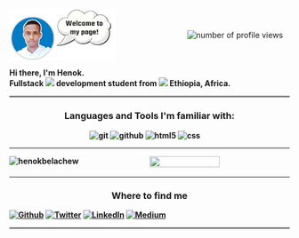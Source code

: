 

<div style="display: flex; justify-content: space-between; " > 
<img width=190px" src="./pic3.png">

<img align="right" style=" align-self:center; border: solid 2px white; margin-right:10px " alt="number of profile views" src="https://komarev.com/ghpvc/?username=Henok-Belachew&style=for-the-badge" />
</div>




<p style="" > <b>Hi there, I'm Henok. </br>  Fullstack <img width="30px" src="https://camo.githubusercontent.com/63371d36886ee658f5a97401f393e1ab1684b2fd3de674b8f5efc7d410b2a3d0/68747470733a2f2f6d656469612e67697068792e636f6d2f6d656469612f57556c706c634d704f43456d5447427442572f67697068792e676966"> development student from <img src="https://cdn-icons-png.flaticon.com/128/5372/5372763.png" width="18"/>  Ethiopia, Africa.</br>   </p>



<hr style="border:1px solid grey; background: grey">




<h3 align="center"><b>Languages and Tools I'm familiar with: <b/></h3>
<p align="center" >
<p align="center" >
  <img alt="git" src="https://img.shields.io/badge/git-%23F05033.svg?style=for-the-badge&logo=git&logoColor=whit" />
  <img alt="github" src="https://img.shields.io/badge/github-%23121011.svg?style=for-the-badge&logo=github&logoColor=white" />
  <img alt="html5" src="https://img.shields.io/badge/html5-%23E34F26.svg?style=for-the-badge&logo=html5&logoColor=white" />
 <img alt="css" src="https://img.shields.io/badge/css3-%231572B6.svg?style=for-the-badge&logo=css3&logoColor=white">
    <img alt="" src="https://img.shields.io/badge/c-%2300599C.svg?style=for-the-badge&logo=c&logoColor=white">
    <img alt="" src="https://img.shields.io/badge/c++-%2300599C.svg?style=for-the-badge&logo=c%2B%2B&logoColor=white">
    <img alt="" src="https://img.shields.io/badge/java-%23ED8B00.svg?style=for-the-badge&logo=java&logoColor=white">
    <img alt="" src="https://img.shields.io/badge/javascript-%23323330.svg?style=for-the-badge&logo=javascript&logoColor=%23F7DF1E">
    <img alt="" src="https://img.shields.io/badge/python-3670A0?style=for-the-badge&logo=python&logoColor=ffdd54">
</p>


</p>

----

<div style="display: flex; justify-content: space-between; " > 
<img align="left" width="42%" src="https://github-readme-stats.vercel.app/api/top-langs?username=henok-belachew&show_icons=true&theme=radical&locale=en&layout=compact" alt="henokbelachew" />

<img width="50%" height="10%" src="https://github-readme-stats.vercel.app/api?username=henok-belachew&show_icons=true&theme=radical"> 
</div>



*****

<h3 align="center">Where to find me</h3>
<div align="left"><a href="https://github.com/Henok-Belachew" target="_blank"><img alt="Github" src="https://img.shields.io/badge/GitHub-%2312100E.svg?&style=for-the-badge&logo=Github&logoColor=white" /></a> <a href="https://twitter.com/henokbelachew2" target="_blank"><img alt="Twitter" src="https://img.shields.io/badge/twitter-%231DA1F2.svg?&style=for-the-badge&logo=twitter&logoColor=white" /></a> <a href="https://www.linkedin.com/in/henok-belachew" target="_blank"><img alt="LinkedIn" src="https://img.shields.io/badge/linkedin-%230077B5.svg?&style=for-the-badge&logo=linkedin&logoColor=white" /></a> <a href="https://medium.com/@th.guibert" target="_blank"><img alt="Medium" src="https://img.shields.io/badge/medium-%2312100E.svg?&style=for-the-badge&logo=medium&logoColor=white" /></a>
</div>

<hr style="border:1px solid grey; background: grey">





<!-- <p align="center">This <i>README</i> file is generated <b>every 3 hours</b>!</br>Last refresh: Tuesday, 30 August, 11:08 CEST<br /><a href="https://medium.com/@th.guibert/how-to-create-a-self-updating-readme-md-for-your-github-profile-f8b05744ca91">Create your own here!</a></p>
<p align="center"><img src="https://github.com/Henok-Belachew/Henok-Belachew/workflows/README%20build/badge.svg" /> <img alt="Stars" src="https://img.shields.io/github/stars/Henok-Belachew/Henok-Belachew?style=flat-square&labelColor=343b41"/> <img alt="Forks" src="https://img.shields.io/github/forks/Henok-Belachew/Henok-Belachew?style=flat-square&labelColor=343b41"/></p> -->
